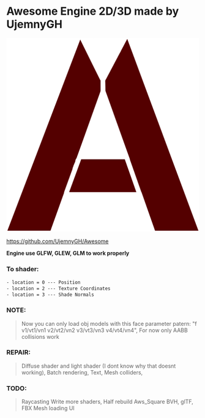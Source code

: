 # Awesome Engine 2D/3D made by UjemnyGH

![Awesome image logo](/data/texture/awesome.png)

https://github.com/UjemnyGH/Awesome


**Engine use GLFW, GLEW, GLM to work properly**

### To shader:
    - location = 0 --- Position
    - location = 2 --- Texture Coordinates
    - location = 3 --- Shade Normals

### NOTE:
> Now you can only load obj models with this face parameter patern: "f v1/vt1/vn1 v2/vt2/vn2 v3/vt3/vn3 v4/vt4/vn4",
> For now only AABB collisions work

### REPAIR:
> Diffuse shader and light shader (I dont know why that doesnt working),
> Batch rendering,
> Text,
> Mesh colliders,

### TODO:
> Raycasting
> Write more shaders,
> Half rebuild Aws_Square
> BVH, glTF, FBX Mesh loading
> UI